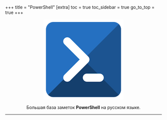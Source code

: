 +++
title = "PowerShell"
[extra]
toc = true
toc_sidebar = true
go_to_top = true
+++

<p align="center">
    <a href="https://github.com/Lifailon/PS-Commands"><img title="PS-Commands Logo"src="logo.png"></a>
</p>

<p align="center">
    Большая база заметок <b>PowerShell</b> на русском языке.
</p>

---
